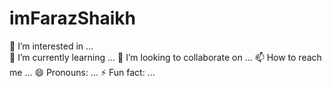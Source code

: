 ﻿# imFarazShaikh
  👀 I’m interested in ...<br/>
 🌱 I’m currently learning ...
 💞️ I’m looking to collaborate on ...
 📫 How to reach me ...
 😄 Pronouns: ...
 ⚡ Fun fact: ...
